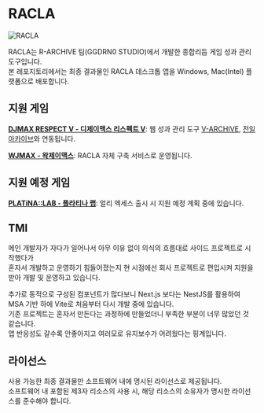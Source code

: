 # RACLA
![RACLA](https://cdn.gongroin.com/gongroin/og-image-racla.png)    
    
RACLA는 R-ARCHIVE 팀(GGDRN0 STUDIO)에서 개발한 종합리듬 게임 성과 관리 도구입니다.    
본 레포지토리에서는 최종 결과물인 RACLA 데스크톱 앱을 Windows, Mac(Intel) 플랫폼으로 배포합니다. 

## 지원 게임
**[DJMAX RESPECT V - 디제이맥스 리스펙트 V](https://store.steampowered.com/app/960170/DJMAX_RESPECT_V/)**: 웹 성과 관리 도구 [V-ARCHIVE](https://v-archive.net), [전일 아카이브](https://hard-archive.com)와 연동됩니다.    
    
**[WJMAX - 왁제이맥스](https://waktaverse.games/gameDetail/wjmax/)**: RACLA 자체 구축 서비스로 운영됩니다.

## 지원 예정 게임
**[PLATiNA::LAB - 플라티나 랩](https://highendgames.co.kr/platina-lab/ko)**: 얼리 엑세스 출시 시 지원 예정 계획 중에 있습니다.

## TMI
메인 개발자가 자다가 일어나서 아무 이유 없이 의식의 흐름대로 사이드 프로젝트로 시작했다가   
혼자서 개발하고 운영하기 힘들어졌는지 현 시점에선 회사 프로젝트로 편입시켜 지원을 받아 개발 및 운영하고 있습니다.    
    
추가로 동적으로 구성된 컴포넌트가 많다보니 Next.js 보다는 NestJS를 활용하여 MSA 기반 하에 Vite로 처음부터 다시 개발 중에 있습니다.    
기존 프로젝트는 혼자서 만든다는 과정하에 만들었더니 부족한 부분이 너무 많았던 것 같습니다.    
앱 반응성도 갈수록 안좋아지고 여러모로 유지보수가 어려웠다는 핑계입니다.    

## 라이선스
사용 가능한 최종 결과물만 소프트웨어 내에 명시된 라이선스로 제공됩니다.    
소프트웨어 내 포함된 제3자 리소스의 사용 시, 해당 리소스의 소유자가 명시한 라이선스를 준수해야 합니다.
